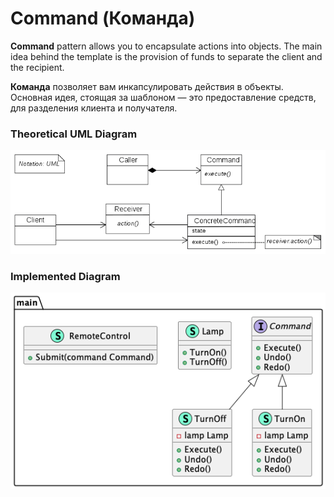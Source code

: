 # Command (Команда)

**Command** pattern allows you to encapsulate actions into objects. The main idea behind 
the template is the provision of funds to separate the client and the recipient.

**Команда** позволяет вам инкапсулировать действия в объекты. Основная идея, стоящая 
за шаблоном — это предоставление средств, для разделения клиента и получателя.

### Theoretical UML Diagram

![UML Diagram](uml.png)

### Implemented Diagram

![UML Diagram](diag.png)

